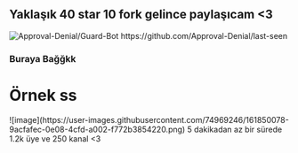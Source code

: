 ## Yaklaşık 40 star 10 fork gelince paylaşıcam <3
<img src="https://komarev.com/ghpvc/?username=Guard-Bot&label=Ziyaretçi%20Sayısı&color=da004e" alt="Approval-Denial/Guard-Bot" />
https://github.com/Approval-Denial/last-seen <h3>Buraya Bağğkk</h3>
<h1>Örnek ss</h1>
![image](https://user-images.githubusercontent.com/74969246/161850078-9acfafec-0e08-4cfd-a002-f772b3854220.png)
5 dakikadan az bir sürede 1.2k üye ve 250 kanal <3

